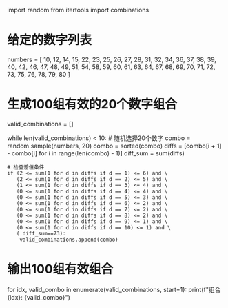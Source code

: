 import random
from itertools import combinations

# 给定的数字列表
numbers = [
    10, 12, 14, 15, 22, 23, 25, 26, 27, 28,
    31, 32, 34, 36, 37, 38, 39, 40, 42, 46,
    47, 48, 49, 51, 54, 58, 59, 60, 61, 63,
    64, 67, 68, 69, 70, 71, 72, 73, 75, 76,
    78, 79, 80
]

# 生成100组有效的20个数字组合
valid_combinations = []

while len(valid_combinations) < 10:
    # 随机选择20个数字
    combo = random.sample(numbers, 20)
    combo = sorted(combo)
    diffs = [combo[i + 1] - combo[i] for i in range(len(combo) - 1)]
    diff_sum = sum(diffs)
    
    # 检查差值条件
    if (2 <= sum(1 for d in diffs if d == 1) <= 6) and \
       (2 <= sum(1 for d in diffs if d == 2) <= 5) and \
       (1 <= sum(1 for d in diffs if d == 3) <= 4) and \
       (0 <= sum(1 for d in diffs if d == 4) <= 4) and \
       (0 <= sum(1 for d in diffs if d == 5) <= 3) and \
       (0 <= sum(1 for d in diffs if d == 6) <= 2) and \
       (0 <= sum(1 for d in diffs if d == 7) <= 2) and \
       (0 <= sum(1 for d in diffs if d == 8) <= 2) and \
       (0 <= sum(1 for d in diffs if d == 9) <= 1) and \
       (0 <= sum(1 for d in diffs if d == 10) <= 1) and \
       ( diff_sum==73):
        valid_combinations.append(combo)

# 输出100组有效组合
for idx, valid_combo in enumerate(valid_combinations, start=1):
    print(f"组合 {idx}: {valid_combo}")
